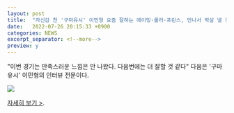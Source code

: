 ```yaml
---
layout: post
title:  "자신감 찬 '구마유시' 이민형 요즘 잘하는 에이밍·룰러·프린스, 만나서 박살 낼 것"
date:   2022-07-26 20:15:33 +0900
categories: NEWS
excerpt_separator: <!--more-->
preview: y
---
```


"이번 경기는 만족스러운 느낌은 안 나왔다. 다음번에는 더 잘할 것 같다" 
다음은 '구마유시' 이민형의 인터뷰 전문이다.

![](http://www.watu.me/img/blog/2022/20220726.jpg)

[자세히 보기 >](https://news.mobfeed.co.kr/detail?object_id=62dcf4ed5e65e96e34a7a4da&sc=V2l0r0c8k3R1).

<!--more-->
